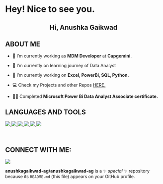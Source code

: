  # Hey! Nice to see you.

<h2 align="center">Hi, Anushka Gaikwad </h2>

## **ABOUT ME**

- 🔭 I’m currently working as **MDM Developer** at **Capgemini.**

- 🌱 I’m currently on learning journey of Data Analyst

- 🌱 I’m currently working on **Excel, PowerBi, SQL, Python.**

- 💻 Check my Projects and other Repos [HERE.]()

- 👨‍💻 Completed **Microsoft Power Bi Data Analyst Associate certificate.** 

## **LANGUAGES AND TOOLS**

<p align="left"> 
    <a href="https://www.python.org" target="_blank"> <img src="https://img.shields.io/badge/python-3670A0?style=for-the-badge&logo=python&logoColor=ffdd54"/> </a>
    <a href="https://pandas.pydata.org/" target="_blank"> <img src="https://img.shields.io/badge/pandas-%23150458.svg?style=for-the-badge&logo=pandas&logoColor=white"      /> </a> 
    <a href="https://numpy.org/" target="_blank">  </a>
    <a href="https://jupyter.org/" target="_blank"> <img src="https://img.shields.io/badge/Jupyter-F37626.svg?&style=for-the-badge&logo=Jupyter&logoColor=white"/> </a>
    <a href="https://www.mongodb.com/" target="_blank"> <img src="https://img.shields.io/badge/MongoDB-%234ea94b.svg?style=for-the-badge&logo=mongodb&logoColor=white"/> </a>
 </a>
    <a href="https://www.microsoft.com/en-in/microsoft-365/excel" target="_blank"> <img src="https://img.shields.io/badge/Excel-217346?style=for-the-badge&logo=microsoft-excel&logoColor=white"/> </a> 
    <a href="https://powerbi.microsoft.com/en-au/" target="_blank"> <img src="https://img.shields.io/badge/PowerBI-F2C811?style=for-the-badge&logo=Power%20BI&logoColor=white"/> </a>
</p>
<br/>

## **CONNECT WITH ME**:
<p align="left">
<a href = "https://www.linkedin.com/in/anushka--gaikwad/"><img src="https://img.shields.io/badge/LinkedIn-0077B5?style=for-the-badge&logo=linkedin&logoColor=white"/></a>

<br>
</a>

<!---
anushka-a-ui/anushka-a-ui is a ✨ special ✨ repository because its `README.md` (this file) appears on your GitHub profile.
You can click the Preview link to take a look at your changes.
--->
**anushkagaikwad-ag/anushkagaikwad-ag** is a ✨ _special_ ✨ repository because its `README.md` (this file) appears on your GitHub profile.



